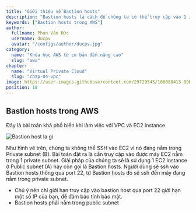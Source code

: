 ```yaml
---
title: "Giới thiệu về Bastion hosts"
description: "Bastion hosts là cách để chúng ta có thể truy cập vào 1 instance trong private subnet"
keywords: ["Bastion hosts trong AWS"]
author:
  fullname: Phan Văn Đức
  username: ducpv
  avatar: "/configs/author/ducpv.jpg"
category:
  name: "Khóa học AWS từ cơ bản đến nâng cao"
  slug: "aws"
chapter:
  name: "Virtual Private Cloud"
  slug: "chap-04-vpc"
image: https://user-images.githubusercontent.com/29729545/166088413-89b4f088-78c8-4510-911b-242f4ef41068.png
position: 18
---
```


## Bastion hosts trong AWS
Đây là bài toán khá phổ biến khi làm việc với VPC và EC2 instance.

![Bastion host la gi](https://user-images.githubusercontent.com/29729545/166088413-89b4f088-78c8-4510-911b-242f4ef41068.png)

Như hình vẽ trên, chúng ta không thể SSH vào EC2 vì nó đang nằm trong Private subnet (B). Bài toán đặt ra là cần truy cập vào được máy EC2 nằm trong 1 private subnet. Giải pháp của chúng ta sẽ là sử dụng 1 EC2 instance ở Public subnet (A) hay còn gọi là Bastion hosts. Người dùng sẽ ssh vào Bastion hosts thông qua port 22, từ Bastion hosts đó sẽ ssh đến máy đang nằm trong private subnet.

- Chú ý nên chỉ giới hạn truy cập vào bastion host qua port 22 giới hạn một số IP của bạn, để đảm bảo tính bảo mật.
- Bastion hosts phải nằm trong public subnet
